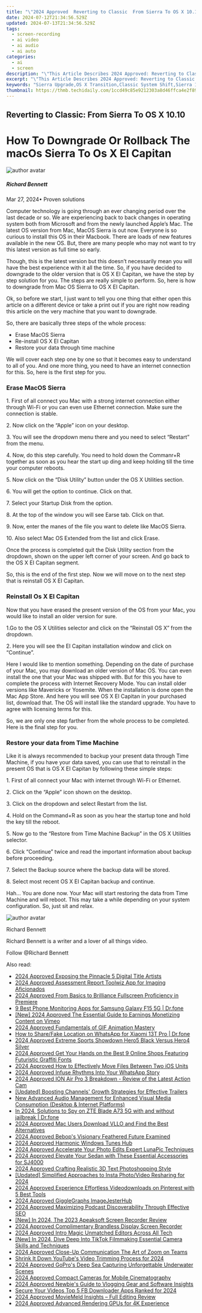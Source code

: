 ```yaml
---
title: "\"2024 Approved  Reverting to Classic  From Sierra To OS X 10.10\""
date: 2024-07-12T21:34:56.529Z
updated: 2024-07-13T21:34:56.529Z
tags: 
  - screen-recording
  - ai video
  - ai audio
  - ai auto
categories: 
  - ai
  - screen
description: "\"This Article Describes 2024 Approved: Reverting to Classic: From Sierra To OS X 10.10\""
excerpt: "\"This Article Describes 2024 Approved: Reverting to Classic: From Sierra To OS X 10.10\""
keywords: "Sierra Upgrade,OS X Transition,Classic System Shift,Sierra 10.10 Switch,Legacy to Modern,Classic OS Journey,Old to New OS Evolution"
thumbnail: https://thmb.techidaily.com/1ccd49c85e9212303a8d46ffca4e2f894288070bb2a09d79b62ee40d21724a7f.jpg
---
```


## Reverting to Classic: From Sierra To OS X 10.10

# How To Downgrade Or Rollback The macOs Sierra To Os X El Capitan

![author avatar](https://images.wondershare.com/filmora/article-images/richard-bennett.jpg)

##### Richard Bennett

 Mar 27, 2024• Proven solutions

Computer technology is going through an ever changing period over the last decade or so. We are experiencing back to back changes in operating system both from Microsoft and from the newly launched Apple’s Mac. The latest OS version from Mac, MacOS Sierra is out now. Everyone is so curious to install this OS in their Macbook. There are loads of new features available in the new OS. But, there are many people who may not want to try this latest version as full time so early.

Though, this is the latest version but this doesn’t necessarily mean you will have the best experience with it all the time. So, if you have decided to downgrade to the older version that is OS X EI Capitan, we have the step by step solution for you. The steps are really simple to perform. So, here is how to downgrade from Mac OS Sierra to OS X EI Capitan.

Ok, so before we start, I just want to tell you one thing that either open this article on a different device or take a print out if you are right now reading this article on the very machine that you want to downgrade.

So, there are basically three steps of the whole process:

* Erase MacOS Sierra
* Re-install OS X EI Capitan
* Restore your data through time machine

We will cover each step one by one so that it becomes easy to understand to all of you. And one more thing, you need to have an internet connection for this. So, here is the first step for you.

### Erase MacOS Sierra

1\. First of all connect you Mac with a strong internet connection either through Wi-Fi or you can even use Ethernet connection. Make sure the connection is stable.

2\. Now click on the “Apple” icon on your desktop.

3\. You will see the dropdown menu there and you need to select “Restart” from the menu.

4\. Now, do this step carefully. You need to hold down the Commanr+R together as soon as you hear the start up ding and keep holding till the time your computer reboots.

5\. Now click on the “Disk Utility” button under the OS X Utilities section.

6\. You will get the option to continue. Click on that.

7\. Select your Startup Disk from the option.

8\. At the top of the window you will see Earse tab. Click on that.

9\. Now, enter the manes of the file you want to delete like MacOS Sierra.

10\. Also select Mac OS Extended from the list and click Erase.

Once the process is completed quit the Disk Utility section from the dropdown, shown on the upper left corner of your screen. And go back to the OS X EI Capitan segment.

So, this is the end of the first step. Now we will move on to the next step that is reinstall OS X EI Capitan.

### Reinstall Os X EI Capitan

Now that you have erased the present version of the OS from your Mac, you would like to install an older version for sure.

1.Go to the OS X Utilities selector and click on the “Reinstall OS X” from the dropdown.

2\. Here you will see the EI Capitan installation window and click on “Continue”.

Here I would like to mention something. Depending on the date of purchase of your Mac, you may download an older version of Mac OS. You can even install the one that your Mac was shipped with. But for this you have to complete the process with Internet Recovery Mode. You can install older versions like Mavericks or Yosemite. When the installation is done open the Mac App Store. And here you will see OS X EI Capitan in your purchased list, download that. The OS will install like the standard upgrade. You have to agree with licensing terms for this.

So, we are only one step farther from the whole process to be completed. Here is the final step for you.

### Restore your data from Time Machine

Like it is always recommended to backup your present data through Time Machine, if you have your data saved, you can use that to reinstall in the present OS that is OS X EI Capitan by following these simple steps:

1\. First of all connect your Mac with internet through Wi-Fi or Ethernet.

2\. Click on the “Apple” icon shown on the desktop.

3\. Click on the dropdown and select Restart from the list.

4\. Hold on the Command+R as soon as you hear the startup tone and hold the key till the reboot.

5\. Now go to the “Restore from Time Machine Backup” in the OS X Utilities selector.

6\. Click “Continue” twice and read the important information about backup before proceeding.

7\. Select the Backup source where the backup data will be stored.

8\. Select most recent OS X EI Capitan backup and continue.

Hah… You are done now. Your Mac will start restoring the data from Time Machine and will reboot. This may take a while depending on your system configuration. So, just sit and relax.

![author avatar](https://images.wondershare.com/filmora/article-images/richard-bennett.jpg)

Richard Bennett

Richard Bennett is a writer and a lover of all things video.

Follow @Richard Bennett


<ins class="adsbygoogle"
     style="display:block"
     data-ad-format="autorelaxed"
     data-ad-client="ca-pub-7571918770474297"
     data-ad-slot="1223367746"></ins>



<ins class="adsbygoogle"
     style="display:block"
     data-ad-client="ca-pub-7571918770474297"
     data-ad-slot="8358498916"
     data-ad-format="auto"
     data-full-width-responsive="true"></ins>




<span class="atpl-alsoreadstyle">Also read:</span>
<div><ul>
<li><a href="https://fox-access.techidaily.com/2024-approved-exposing-the-pinnacle-5-digital-title-artists/"><u>2024 Approved  Exposing the Pinnacle 5 Digital Title Artists</u></a></li>
<li><a href="https://fox-access.techidaily.com/2024-approved-assessment-report-toolwiz-app-for-imaging-aficionados/"><u>2024 Approved  Assessment Report  Toolwiz App for Imaging Aficionados</u></a></li>
<li><a href="https://fox-access.techidaily.com/2024-approved-from-basics-to-brilliance-fullscreen-proficiency-in-premiere/"><u>2024 Approved  From Basics to Brilliance  Fullscreen Proficiency in Premiere</u></a></li>
<li><a href="https://android-location-track.techidaily.com/9-best-phone-monitoring-apps-for-samsung-galaxy-f15-5g-drfone-by-drfone-virtual-android/"><u>9 Best Phone Monitoring Apps for Samsung Galaxy F15 5G | Dr.fone</u></a></li>
<li><a href="https://vimeo-videos.techidaily.com/new-2024-approved-the-essential-guide-to-earnings-monetizing-content-on-vimeo/"><u>[New] 2024 Approved  The Essential Guide to Earnings  Monetizing Content on Vimeo</u></a></li>
<li><a href="https://fox-access.techidaily.com/2024-approved-fundamentals-of-gif-animation-mastery/"><u>2024 Approved  Fundamentals of GIF Animation Mastery</u></a></li>
<li><a href="https://fix-guide.techidaily.com/how-to-sharefake-location-on-whatsapp-for-xiaomi-13t-pro-drfone-by-drfone-virtual-android/"><u>How to Share/Fake Location on WhatsApp for Xiaomi 13T Pro | Dr.fone</u></a></li>
<li><a href="https://fox-access.techidaily.com/2024-approved-extreme-sports-showdown-hero5-black-versus-hero4-silver/"><u>2024 Approved  Extreme Sports Showdown  Hero5 Black Versus Hero4 Silver</u></a></li>
<li><a href="https://fox-access.techidaily.com/2024-approved-get-your-hands-on-the-best-9-online-shops-featuring-futuristic-graffiti-fonts/"><u>2024 Approved  Get Your Hands on the Best 9 Online Shops Featuring Futuristic Graffiti Fonts</u></a></li>
<li><a href="https://fox-access.techidaily.com/2024-approved-how-to-effectively-move-files-between-two-ios-units/"><u>2024 Approved  How to Effectively Move Files Between Two iOS Units</u></a></li>
<li><a href="https://fox-access.techidaily.com/2024-approved-infuse-rhythms-into-your-whatsapp-story/"><u>2024 Approved  Infuse Rhythms Into Your WhatsApp Story</u></a></li>
<li><a href="https://fox-access.techidaily.com/2024-approved-ion-air-pro-3-breakdown-review-of-the-latest-action-cam/"><u>2024 Approved  ION Air Pro 3 Breakdown - Review of the Latest Action Cam</u></a></li>
<li><a href="https://youtube-video-recordings.techidaily.com/updated-boosting-channels-growth-strategies-for-effective-trailers/"><u>[Updated] Boosting Channels' Growth  Strategies for Effective Trailers</u></a></li>
<li><a href="https://sound-tweaking.techidaily.com/new-advanced-audio-management-for-enhanced-visual-media-consumption-desktop-and-internet-platforms/"><u>New Advanced Audio Management for Enhanced Visual Media Consumption (Desktop & Internet Platforms)</u></a></li>
<li><a href="https://android-location-track.techidaily.com/in-2024-solutions-to-spy-on-zte-blade-a73-5g-with-and-without-jailbreak-drfone-by-drfone-virtual-android/"><u>In 2024, Solutions to Spy on ZTE Blade A73 5G with and without jailbreak | Dr.fone</u></a></li>
<li><a href="https://ai-video-apps.techidaily.com/2024-approved-mac-users-download-vllo-and-find-the-best-alternatives/"><u>2024 Approved Mac Users Download VLLO and Find the Best Alternatives</u></a></li>
<li><a href="https://fox-access.techidaily.com/2024-approved-bebops-visionary-feathered-future-examined/"><u>2024 Approved  Bebop's Visionary Feathered Future Examined</u></a></li>
<li><a href="https://fox-access.techidaily.com/2024-approved-harmonic-windows-tunes-hub/"><u>2024 Approved  Harmonic Windows Tunes Hub</u></a></li>
<li><a href="https://article-helps.techidaily.com/2024-approved-accelerate-your-photo-edits-expert-lunapic-techniques/"><u>2024 Approved  Accelerate Your Photo Edits  Expert LunaPic Techniques</u></a></li>
<li><a href="https://fox-access.techidaily.com/2024-approved-elevate-your-sedan-with-these-essential-accessories-for-sj4000/"><u>2024 Approved  Elevate Your Sedan with These Essential Accessories for SJ4000</u></a></li>
<li><a href="https://fox-access.techidaily.com/2024-approved-crafting-realistic-3d-text-photoshopping-style/"><u>2024 Approved  Crafting Realistic 3D Text Photoshopping Style</u></a></li>
<li><a href="https://instagram-video-files.techidaily.com/updated-simplified-approaches-to-insta-photovideo-resharing-for-2024/"><u>[Updated] Simplified Approaches to Insta Photo/Video Resharing for 2024</u></a></li>
<li><a href="https://fox-access.techidaily.com/2024-approved-experience-effortless-videodownloads-on-pinterest-with-5-best-tools/"><u>2024 Approved  Experience Effortless Videodownloads on Pinterest with 5 Best Tools</u></a></li>
<li><a href="https://fox-access.techidaily.com/2024-approved-gigglegraphs-imagejesterhub/"><u>2024 Approved  GiggleGraphs  ImageJesterHub</u></a></li>
<li><a href="https://fox-access.techidaily.com/2024-approved-maximizing-podcast-discoverability-through-effective-seo/"><u>2024 Approved  Maximizing Podcast Discoverability Through Effective SEO</u></a></li>
<li><a href="https://screen-mirroring-recording.techidaily.com/new-in-2024-the-2023-apeaksoft-screen-recorder-review/"><u>[New] In 2024, The 2023 Apeaksoft Screen Recorder Review</u></a></li>
<li><a href="https://screen-mirroring-recording.techidaily.com/2024-approved-complimentary-brandless-display-screen-recorder/"><u>2024 Approved  Complimentary Brandless Display Screen Recorder</u></a></li>
<li><a href="https://fox-access.techidaily.com/2024-approved-intro-magic-unmatched-editors-across-all-tech/"><u>2024 Approved  Intro Magic  Unmatched Editors Across All Tech</u></a></li>
<li><a href="https://tiktok-clips.techidaily.com/new-in-2024-dive-deep-into-tiktok-filmmaking-essential-camera-skills-and-techniques/"><u>[New] In 2024, Dive Deep Into TikTok Filmmaking  Essential Camera Skills and Techniques</u></a></li>
<li><a href="https://fox-access.techidaily.com/2024-approved-close-up-communication-the-art-of-zoom-on-teams/"><u>2024 Approved  Close-Up Communication  The Art of Zoom on Teams</u></a></li>
<li><a href="https://facebook-video-footage.techidaily.com/shrink-it-down-youtubes-video-trimming-process-for-2024/"><u>Shrink It Down  YouTube's Video Trimming Process for 2024</u></a></li>
<li><a href="https://fox-access.techidaily.com/2024-approved-gopros-deep-sea-capturing-unforgettable-underwater-scenes/"><u>2024 Approved  GoPro's Deep Sea  Capturing Unforgettable Underwater Scenes</u></a></li>
<li><a href="https://fox-access.techidaily.com/2024-approved-compact-cameras-for-mobile-cinematography/"><u>2024 Approved  Compact Cameras for Mobile Cinematography</u></a></li>
<li><a href="https://fox-access.techidaily.com/2024-approved-newbies-guide-to-vlogging-gear-and-software-insights/"><u>2024 Approved  Newbie's Guide to Vlogging  Gear and Software Insights</u></a></li>
<li><a href="https://facebook-video-files.techidaily.com/secure-your-videos-top-5-fb-downloader-apps-ranked-for-2024/"><u>Secure Your Videos  Top 5 FB Downloader Apps Ranked for 2024</u></a></li>
<li><a href="https://fox-access.techidaily.com/2024-approved-moviemeld-insights-full-editing-review/"><u>2024 Approved  MovieMeld Insights – Full Editing Review</u></a></li>
<li><a href="https://fox-access.techidaily.com/2024-approved-advanced-rendering-gpus-for-4k-experience/"><u>2024 Approved  Advanced Rendering GPUs for 4K Experience</u></a></li>
</ul></div>
